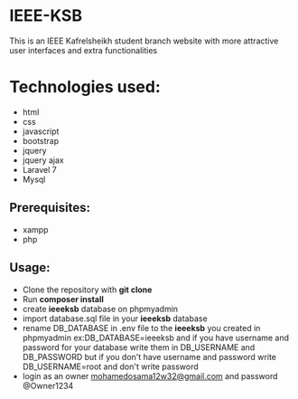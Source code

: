 # IEEE-KSB
This is an IEEE Kafrelsheikh student branch website with more attractive user interfaces and extra functionalities

# Technologies used:
- html
- css
- javascript
- bootstrap
- jquery
- jquery ajax
- Laravel 7
- Mysql 


## Prerequisites:
- xampp 
- php

## Usage:
- Clone the repository with __git clone__
- Run __composer install__
- create __ieeeksb__ database on phpmyadmin
- import database.sql file in your __ieeeksb__ database
- rename DB_DATABASE in .env file to the __ieeeksb__ you created in phpmyadmin ex:DB_DATABASE=ieeeksb and if you have username and password for your database write them in DB_USERNAME and DB_PASSWORD but if you don't have username and password write DB_USERNAME=root and don't write password
- login as an owner mohamedosama12w32@gmail.com and password @Owner1234
